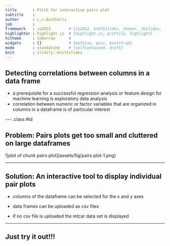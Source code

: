 ```yaml
---
title       : Pitch for interactive pairs plot
subtitle    : 
author      : L.v.Buchholtz
job         : 
framework   : io2012        # {io2012, html5slides, shower, dzslides, ...}
highlighter : highlight.js  # {highlight.js, prettify, highlight}
hitheme     : tomorrow      # 
widgets     : []            # {mathjax, quiz, bootstrap}
mode        : standalone    # {selfcontained, draft}
knit        : slidify::knit2slides
---
```


## Detecting correlations between columns in a data frame


- a prerequisite for a successful regression analysis or feature design for machine learning is 
exploratory data analysis
- correlation between numeric or factor variables that are organized in columns in a dataframe is of particular interest

--- .class #id 

## Problem: Pairs plots get too small and cluttered on large dataframes

![plot of chunk pairs plot](assets/fig/pairs plot-1.png)
  

---

## Solution: An interactive tool to display individual pair plots


- columns of the dataframe can be selected for the x and y axes

- data frames can be uploaded as csv files

- if no csv file is uploaded the mtcar data set is displayed


---

## Just try it out!!!
